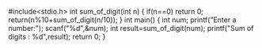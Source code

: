#include<stdio.h>
int sum_of_digit(int n)
{
	if(n==0)
	return 0;
	return(n%10+sum_of_digit(n/10));
}
int main()
{
	int num;
	printf("Enter a number:");
	scanf("%d",&num);
	int result=sum_of_digit(num);
	printf("Sum of digits : %d",result);
	return 0;
}
